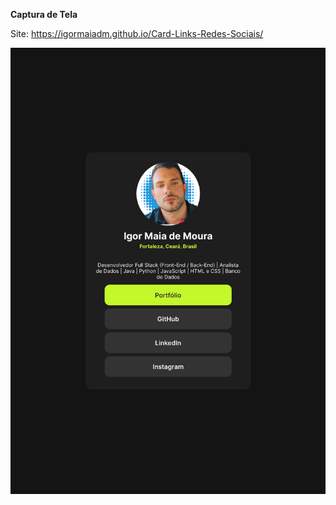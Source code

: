 **Captura de Tela**

Site: https://igormaiadm.github.io/Card-Links-Redes-Sociais/

![Captura de Tela](https://raw.githubusercontent.com/igormaiadm/Card-Links-Redes-Sociais/main/screenshot.jpg)
